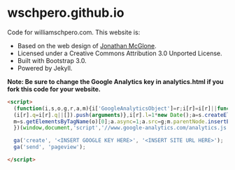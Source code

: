 wschpero.github.io
========

Code for williamschpero.com. This website is:

* Based on the web design of [Jonathan McGlone](https://github.com/jmcglone/jmcglone.github.io).
* Licensed under a Creative Commons Attribution 3.0 Unported License.
* Built with Bootstrap 3.0.
* Powered by Jekyll.

**Note: Be sure to change the Google Analytics key in analytics.html if you fork this code for your website.**

```html 
<script>
  (function(i,s,o,g,r,a,m){i['GoogleAnalyticsObject']=r;i[r]=i[r]||function(){
  (i[r].q=i[r].q||[]).push(arguments)},i[r].l=1*new Date();a=s.createElement(o),
  m=s.getElementsByTagName(o)[0];a.async=1;a.src=g;m.parentNode.insertBefore(a,m)
  })(window,document,'script','//www.google-analytics.com/analytics.js','ga');

  ga('create', '<INSERT GOOGLE KEY HERE>', '<INSERT SITE URL HERE>');
  ga('send', 'pageview');

</script>
```